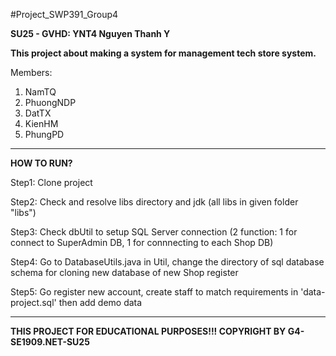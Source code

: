 #Project_SWP391_Group4

**SU25 - GVHD: YNT4 Nguyen Thanh Y**

**This project about making a system for management tech store system.**

Members:
1. NamTQ
2. PhuongNDP
3. DatTX
4. KienHM
5. PhungPD
__________________________________________________________________________________________________________________________________
**HOW TO RUN?**

Step1: Clone project

Step2: Check and resolve libs directory and jdk (all libs in given folder "libs")

Step3: Check dbUtil to setup SQL Server connection (2 function: 1 for connect to SuperAdmin DB, 1 for connnecting to each Shop DB)

Step4: Go to DatabaseUtils.java in Util, change the directory of sql database schema for cloning new database of new Shop register

Step5: Go register new account, create staff to match requirements in 'data-project.sql' then add demo data
__________________________________________________________________________________________________________________________________
**THIS PROJECT FOR EDUCATIONAL PURPOSES!!!
COPYRIGHT BY G4-SE1909.NET-SU25**
